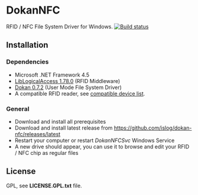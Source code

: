 # DokanNFC
RFID / NFC File System Driver for Windows.
[![Build status](https://ci.appveyor.com/api/projects/status/dftu4ojji0u8ck2b/branch/master?svg=true)](https://ci.appveyor.com/project/Maxhy/dokan-nfc/branch/master)

## Installation
### Dependencies
 - Microsoft .NET Framework 4.5
 - [LibLogicalAccess 1.78.0](http://artifacts.islog-services.eu/repository/rfid-releases/eu/islog/lib/readers/liblogicalaccess-exe/1.78.0/liblogicalaccess-exe-1.78.0.zip) (RFID Middleware)
 - [Dokan 0.7.2](https://github.com/dokan-dev/dokany/releases/download/0.7.2/DokanInstall_0.7.2.exe) (User Mode File System Driver)
 - A compatible RFID reader, see [compatible device list](http://liblogicalaccess.islog.com/wiki/doku.php/hardware-list#readers).
 
### General
 - Download and install all prerequisites
 - Download and install latest release from https://github.com/islog/dokan-nfc/releases/latest
 - Restart your computer or restart *DokanNFCSvc* Windows Service
 - A new drive should appear, you can use it to browse and edit your RFID / NFC chip as regular files
 
## License
GPL, see **LICENSE.GPL.txt** file.
